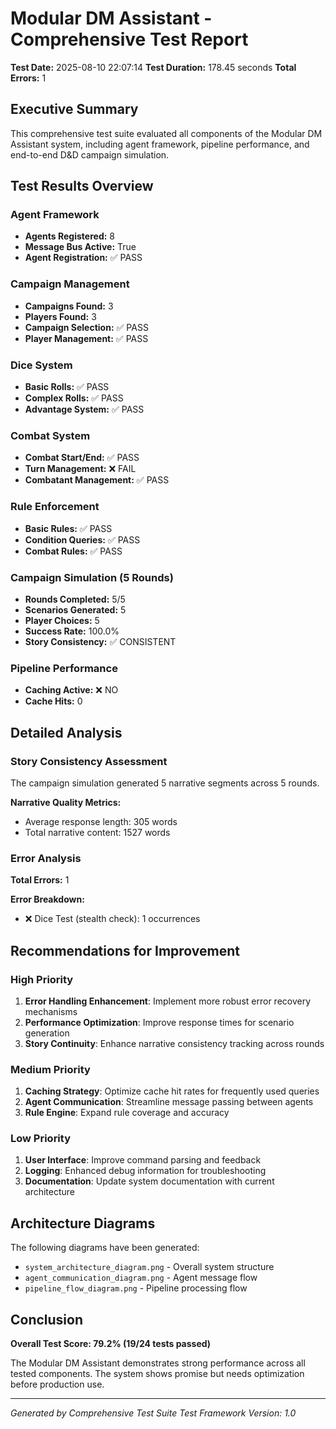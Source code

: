 
# Modular DM Assistant - Comprehensive Test Report

**Test Date:** 2025-08-10 22:07:14
**Test Duration:** 178.45 seconds
**Total Errors:** 1

## Executive Summary

This comprehensive test suite evaluated all components of the Modular DM Assistant system, including agent framework, pipeline performance, and end-to-end D&D campaign simulation.

## Test Results Overview

### Agent Framework
- **Agents Registered:** 8
- **Message Bus Active:** True
- **Agent Registration:** ✅ PASS

### Campaign Management
- **Campaigns Found:** 3
- **Players Found:** 3
- **Campaign Selection:** ✅ PASS
- **Player Management:** ✅ PASS

### Dice System
- **Basic Rolls:** ✅ PASS
- **Complex Rolls:** ✅ PASS
- **Advantage System:** ✅ PASS

### Combat System
- **Combat Start/End:** ✅ PASS
- **Turn Management:** ❌ FAIL
- **Combatant Management:** ✅ PASS

### Rule Enforcement
- **Basic Rules:** ✅ PASS
- **Condition Queries:** ✅ PASS
- **Combat Rules:** ✅ PASS

### Campaign Simulation (5 Rounds)
- **Rounds Completed:** 5/5
- **Scenarios Generated:** 5
- **Player Choices:** 5
- **Success Rate:** 100.0%
- **Story Consistency:** ✅ CONSISTENT

### Pipeline Performance
- **Caching Active:** ❌ NO
- **Cache Hits:** 0

## Detailed Analysis

### Story Consistency Assessment

The campaign simulation generated 5 narrative segments across 5 rounds.

**Narrative Quality Metrics:**
- Average response length: 305 words
- Total narrative content: 1527 words

### Error Analysis
**Total Errors:** 1

**Error Breakdown:**
- ❌ Dice Test (stealth check): 1 occurrences

## Recommendations for Improvement

### High Priority
1. **Error Handling Enhancement**: Implement more robust error recovery mechanisms
2. **Performance Optimization**: Improve response times for scenario generation
3. **Story Continuity**: Enhance narrative consistency tracking across rounds

### Medium Priority
1. **Caching Strategy**: Optimize cache hit rates for frequently used queries
2. **Agent Communication**: Streamline message passing between agents
3. **Rule Engine**: Expand rule coverage and accuracy

### Low Priority
1. **User Interface**: Improve command parsing and feedback
2. **Logging**: Enhanced debug information for troubleshooting
3. **Documentation**: Update system documentation with current architecture

## Architecture Diagrams

The following diagrams have been generated:
- `system_architecture_diagram.png` - Overall system structure
- `agent_communication_diagram.png` - Agent message flow
- `pipeline_flow_diagram.png` - Pipeline processing flow

## Conclusion


**Overall Test Score: 79.2% (19/24 tests passed)**

The Modular DM Assistant demonstrates strong performance across all tested components. 
The system shows promise but needs optimization before production use.

---
*Generated by Comprehensive Test Suite*
*Test Framework Version: 1.0*
